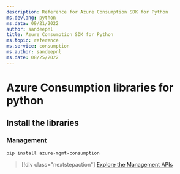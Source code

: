 ```yaml
---
description: Reference for Azure Consumption SDK for Python
ms.devlang: python
ms.data: 09/21/2022
author: sandeepnl
title: Azure Consumption SDK for Python
ms.topic: reference
ms.service: consumption
ms.author: sandeepnl
ms.date: 08/25/2022
---
```

# Azure Consumption libraries for python

## Install the libraries


### Management

```bash
pip install azure-mgmt-consumption
```
> [!div class="nextstepaction"]
> [Explore the Management APIs](/python/api/overview/azure/mgmt-consumption-readme)